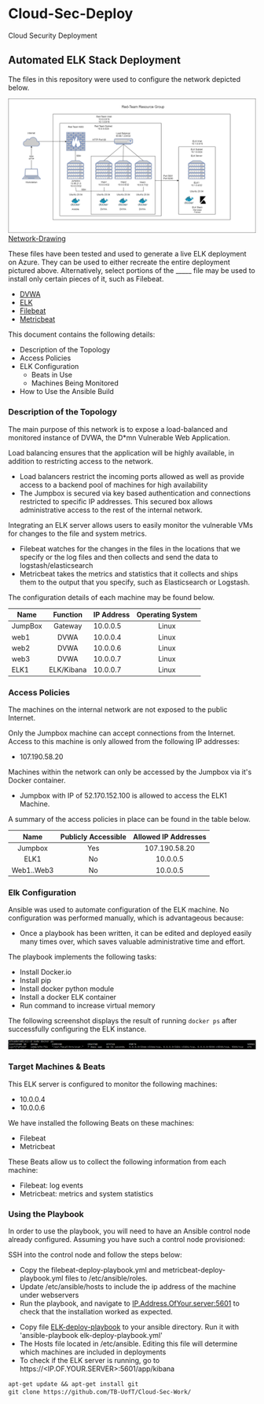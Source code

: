 # Cloud-Sec-Deploy
Cloud Security Deployment

## Automated ELK Stack Deployment

The files in this repository were used to configure the network depicted below.

![](Images/Network-Drawing.png)
[Network-Drawing](https://github.com/TB-UofT/Cloud-Sec-Work/blob/38ea4ecc6b594419c9d8ade2d54305d240fb5857/Images/Network-Drawing.png)



These files have been tested and used to generate a live ELK deployment on Azure. They can be used to either recreate the entire deployment pictured above. Alternatively, select portions of the _____ file may be used to install only certain pieces of it, such as Filebeat.

  - [DVWA](Files/DVWA-deploy-playbook.yml)
  - [ELK](Files/ELK-deploy-playbook.yml)
  - [Filebeat](Files/filebeat-deploy-playbook.yml)
  - [Metricbeat](https://github.com/TB-UofT/Cloud-Sec-Work/blob/496f5607430b7714d72be19debfeb9e10361020a/Files/metricbeat-deploy-playbook.yml)

This document contains the following details:
- Description of the Topology
- Access Policies
- ELK Configuration
  - Beats in Use
  - Machines Being Monitored
- How to Use the Ansible Build


### Description of the Topology

The main purpose of this network is to expose a load-balanced and monitored instance of DVWA, the D*mn Vulnerable Web Application.

Load balancing ensures that the application will be highly available, in addition to restricting access to the network.
- Load balancers restrict the incoming ports allowed as well as provide access to a backend pool of machines for high availability <!-- _TODO: What aspect of security do load balancers protect? What is the advantage of a jump box?_ --> 
- The Jumpbox is secured via key based authentication and connections restricted to specific IP addresses.  This secured box allows administrative access to the rest of the internal network.

Integrating an ELK server allows users to easily monitor the vulnerable VMs for changes to the file and system metrics.
- Filebeat watches for the changes in the files in the locations that we specify or the log files and then collects and send the data to logstash/elasticsearch
- Metricbeat takes the metrics and statistics that it collects and ships them to the output that you specify, such as Elasticsearch or Logstash.

The configuration details of each machine may be found below.
<!-- _Note: Use the [Markdown Table Generator](http://www.tablesgenerator.com/markdown_tables) to add/remove values from the table_. -->

| Name    |  Function  | IP Address | Operating System |
|---------|:----------:|------------|:----------------:|
| JumpBox |   Gateway  | 10.0.0.5   |       Linux      |
|   web1  |    DVWA    | 10.0.0.4   |       Linux      |
|   web2  |    DVWA    | 10.0.0.6   |       Linux      |
|   web3  |    DVWA    | 10.0.0.7   |       Linux      |
|   ELK1  | ELK/Kibana | 10.0.0.7   |       Linux      |
### Access Policies

The machines on the internal network are not exposed to the public Internet. 

Only the Jumpbox machine can accept connections from the Internet. Access to this machine is only allowed from the following IP addresses:
- 107.190.58.20

Machines within the network can only be accessed by the Jumpbox via it's Docker container.
- Jumpbox with IP of 52.170.152.100 is allowed to access the ELK1 Machine.

A summary of the access policies in place can be found in the table below.

|    Name    | Publicly Accessible | Allowed IP Addresses |
|:----------:|:-------------------:|:--------------------:|
|   Jumpbox  |         Yes         |     107.190.58.20    |
|    ELK1    |          No         |       10.0.0.5       |
| Web1..Web3 |          No         |       10.0.0.5       |

### Elk Configuration

Ansible was used to automate configuration of the ELK machine. No configuration was performed manually, which is advantageous because:
<!-- _TODO: What is the main advantage of automating configuration with Ansible?_ -->
- Once a playbook has been written, it can be edited and deployed easily many times over, which saves valuable administrative time and effort.

The playbook implements the following tasks:
<!-- _TODO: In 3-5 bullets, explain the steps of the ELK installation play. E.g., install Docker; download image; etc._ -->
- Install Docker.io
- Install pip
- Install docker python module
- Install a docker ELK container
- Run command to increase virtual memory

The following screenshot displays the result of running `docker ps` after successfully configuring the ELK instance.

![ELK-container](Images/ELK-container.PNG)

### Target Machines & Beats
This ELK server is configured to monitor the following machines:
- 10.0.0.4
- 10.0.0.6

We have installed the following Beats on these machines:

- Filebeat
- Metricbeat

These Beats allow us to collect the following information from each machine:
- Filebeat: log events
- Metricbeat: metrics and system statistics

### Using the Playbook
In order to use the playbook, you will need to have an Ansible control node already configured. Assuming you have such a control node provisioned: 

SSH into the control node and follow the steps below:
- Copy the filebeat-deploy-playbook.yml and metricbeat-deploy-playbook.yml files to /etc/ansible/roles.
- Update /etc/ansible/hosts to include the ip address of the machine under webservers
- Run the playbook, and navigate to <IP.Address.OfYour.server:5601> to check that the installation worked as expected.

<!-- _TODO: Answer the following questions to fill in the blanks:_ -->
- Copy file [ELK-deploy-playbook](Files/elk-deploy-playbook.yml) to your ansible directory.  Run it with 'ansible-playbook elk-deploy-playbook.yml'
- The Hosts file located in /etc/ansible.  Editing this file will determine which machines are included in deployments <!-- _Which file do you update to make Ansible run the playbook on a specific machine? How do I specify which machine to install the ELK server on versus which to install Filebeat on?_ -->
- To check if the ELK server is running, go to https://<IP.OF.YOUR.SERVER>:5601/app/kibana <!--_Which URL do you navigate to in order to check that the ELK server is running? -->

<!-- _As a **Bonus**, provide the specific commands the user will need to run to download the playbook, update the files, etc._ -->


```
apt-get update && apt-get install git
git clone https://github.com/TB-UofT/Cloud-Sec-Work/
```

